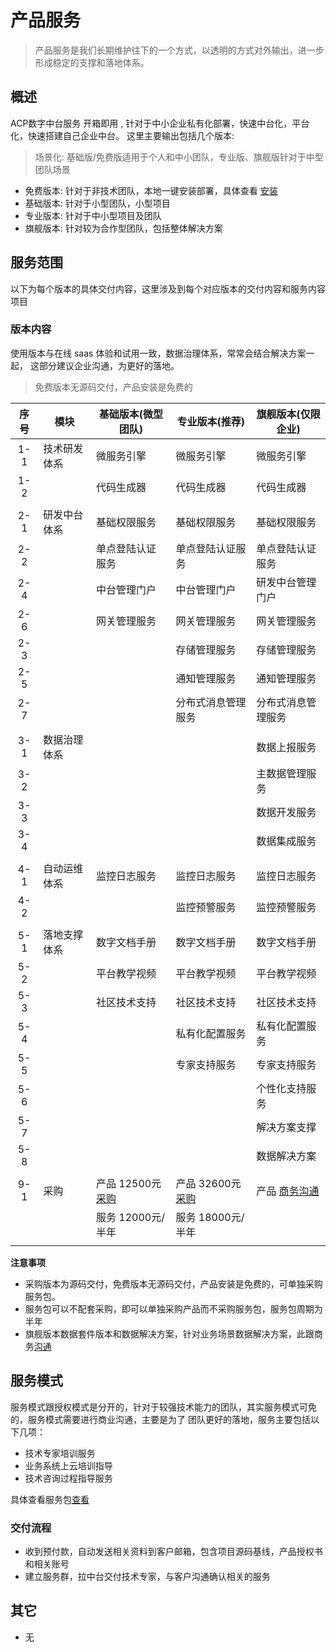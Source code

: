 # 产品服务

> 产品服务是我们长期维护往下的一个方式，以透明的方式对外输出，进一步形成稳定的支撑和落地体系。

## 概述

ACP数字中台服务 开箱即用 , 针对于中小企业私有化部署，快速中台化，平台化，快速搭建自己企业中台。
这里主要输出包括几个版本:

> 场景化: 基础版/免费版适用于个人和中小团队，专业版、旗舰版针对于中型团队场景

- 免费版本: 针对于非技术团队，本地一键安装部署，具体查看 [安装](/operation/81_install/)
- 基础版本: 针对于小型团队，小型项目
- 专业版本: 针对于中小型项目及团队
- 旗舰版本: 针对较为合作型团队，包括整体解决方案


## 服务范围

以下为每个版本的具体交付内容，这里涉及到每个对应版本的交付内容和服务内容项目

### 版本内容

使用版本与在线 saas 体验和试用一致，数据治理体系，常常会结合解决方案一起，
这部分建议企业沟通，为更好的落地。

> 免费版本无源码交付，产品安装是免费的

| 序号 | 模块         | 基础版本(微型团队)         | 专业版本(推荐)              | 旗舰版本(仅限企业)       |
|:----:|--------------|----------------------------|-----------------------------|--------------------------|
| 1-1  | 技术研发体系 | 微服务引擎                 | 微服务引擎                  | 微服务引擎               |
| 1-2  |              | 代码生成器                 | 代码生成器                  | 代码生成器               |
|      |              |                            |                             |                          |
| 2-1  | 研发中台体系 | 基础权限服务               | 基础权限服务                | 基础权限服务             |
| 2-2  |              | 单点登陆认证服务           | 单点登陆认证服务            | 单点登陆认证服务         |
| 2-4  |              | 中台管理门户               | 中台管理门户                | 研发中台管理门户         |
| 2-6  |              | 网关管理服务               | 网关管理服务                | 网关管理服务             |
| 2-3  |              |                            | 存储管理服务                | 存储管理服务             |
| 2-5  |              |                            | 通知管理服务                | 通知管理服务             |
| 2-7  |              |                            | 分布式消息管理服务          | 分布式消息管理服务       |
|      |              |                            |                             |                          |
| 3-1  | 数据治理体系 |                            |                             | 数据上报服务             |
| 3-2  |              |                            |                             | 主数据管理服务           |
| 3-3  |              |                            |                             | 数据开发服务             |
| 3-4  |              |                            |                             | 数据集成服务             |
|      |              |                            |                             |                          |
| 4-1  | 自动运维体系 | 监控日志服务               | 监控日志服务                | 监控日志服务             |
| 4-2  |              |                            | 监控预警服务                | 监控预警服务             |
|      |              |                            |                             |                          |
| 5-1  | 落地支撑体系 | 数字文档手册               | 数字文档手册                | 数字文档手册             |
| 5-2  |              | 平台教学视频               | 平台教学视频                | 平台教学视频             |
| 5-3  |              | 社区技术支持               | 社区技术支持                | 社区技术支持             |
| 5-4  |              |                            | 私有化配置服务              | 私有化配置服务           |
| 5-5  |              |                            | 专家支持服务                | 专家支持服务             |
| 5-6  |              |                            |                             | 个性化支持服务           |
| 5-7  |              |                            |                             | 解决方案支撑             |
| 5-8  |              |                            |                             | 数据解决方案             |
|      |              |                            |                             |                          |
| 9-1  | 采购         | 产品 12500元[采购][base_01] | 产品 32600元[采购][base_02] | 产品 [商务沟通][base_03] |
|      |              | 服务 12000元/半年           | 服务 18000元/半年           |                          |
|      |              |                            |                             |                          |

[base_00]: http://cloud.linesno.com
[base_01]: ./04_商务沟通.md
[base_01_s]: http://cloud.linesno.com
[base_02]: ./04_商务沟通.md
[base_02_s]: http://cloud.linesno.com
[base_03]: ./04_商务沟通.md
[base_03_s]: http://cloud.linesno.com

**注意事项**

- 采购版本为源码交付，免费版本无源码交付，产品安装是免费的，可单独采购服务包。
- 服务包可以不配套采购，即可以单独采购产品而不采购服务包，服务包周期为半年
- 旗舰版本数据套件版本和数据解决方案，针对业务场景数据解决方案，此跟商务[沟通](./04_商务沟通.md )

## 服务模式

服务模式跟授权模式是分开的，针对于较强技术能力的团队，其实服务模式可免的，服务模式需要进行商业沟通，主要是为了
团队更好的落地，服务主要包括以下几项：

- 技术专家培训服务
- 业务系统上云培训指导
- 技术咨询过程指导服务

具体查看服务包[查看](./03_%E6%9C%8D%E5%8A%A1%E5%86%85%E5%AE%B9.md)

### 交付流程

- 收到预付款，自动发送相关资料到客户邮箱，包含项目源码基线，产品授权书和相关账号
- 建立服务群，拉中台交付技术专家，与客户沟通确认相关的服务

## 其它

- 无

<style type="css">
.prices_table table{
  th:first-of-type {
      width: 50px;
  }
  th:nth-of-type(2) {
      width: 120px;
  }
}
</style>
